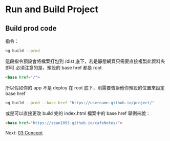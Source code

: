 # Run and Build Project

## Build prod code

指令：

```sh
ng build --prod
```

這段指令預設會將檔案打包到 /dist 底下，若是靜態網頁只需要直接複製此資料夾即可
必須注意的是，預設的 base href 都是 root

```html 
<base href="/">
```

所以假如你的 app 不是 deploy 在 root 底下，則需要告訴他你預設的位置來設定 base href

```sh
ng build --prod --base-href "https://username.github.io/project/"
```

或是可以直接更改 build 完的 index.html 檔案中的 base href
舉例來說：

```html
<base href="https://sean1093.github.io/cafeNotes/">
```

Next:  [03 Concept]

[03 Concept]: <https://github.com/sean1093/angular-starter/blob/master/03.concept.md>